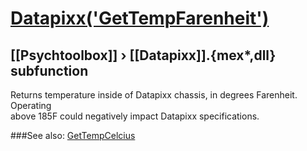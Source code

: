 # [Datapixx('GetTempFarenheit')](Datapixx-GetTempFarenheit) 
## [[Psychtoolbox]] &#8250; [[Datapixx]].{mex*,dll} subfunction


Returns temperature inside of Datapixx chassis, in degrees Farenheit. Operating  
above 185F could negatively impact Datapixx specifications.  
  


###See also:
[GetTempCelcius](Datapixx-GetTempCelcius)
